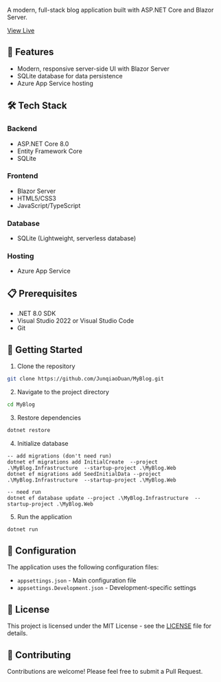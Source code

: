 
A modern, full-stack blog application built with ASP.NET Core and Blazor Server.

[View Live](https://www.drinduan.com)

## 🚀 Features

- Modern, responsive server-side UI with Blazor Server
- SQLite database for data persistence
- Azure App Service hosting

## 🛠️ Tech Stack

### Backend

- ASP.NET Core 8.0
- Entity Framework Core
- SQLite

### Frontend

- Blazor Server
- HTML5/CSS3
- JavaScript/TypeScript

### Database

- SQLite (Lightweight, serverless database)

### Hosting

- Azure App Service

## 📋 Prerequisites

- .NET 8.0 SDK
- Visual Studio 2022 or Visual Studio Code
- Git

## 🚀 Getting Started

1. Clone the repository

```bash
git clone https://github.com/JunqiaoDuan/MyBlog.git
```

2. Navigate to the project directory

```bash
cd MyBlog
```

3. Restore dependencies

```bash
dotnet restore
```

4. Initialize database

```
-- add migrations (don't need run)
dotnet ef migrations add InitialCreate  --project .\MyBlog.Infrastructure  --startup-project .\MyBlog.Web
dotnet ef migrations add SeedInitialData --project .\MyBlog.Infrastructure  --startup-project .\MyBlog.Web

-- need run
dotnet ef database update --project .\MyBlog.Infrastructure  --startup-project .\MyBlog.Web
```

5. Run the application

```bash
dotnet run
```

## 🔧 Configuration

The application uses the following configuration files:
- `appsettings.json` - Main configuration file
- `appsettings.Development.json` - Development-specific settings

## 📝 License

This project is licensed under the MIT License - see the [LICENSE](https://github.com/JunqiaoDuan/MyBlog/blob/main/LICENSE) file for details.

## 👥 Contributing

Contributions are welcome! Please feel free to submit a Pull Request.

